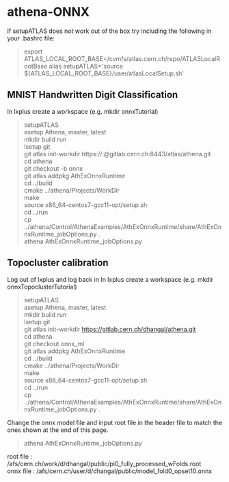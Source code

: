 # athena-ONNX

If setupATLAS does not work out of the box try including the following in your .bashrc file:  

>export ATLAS_LOCAL_ROOT_BASE=/cvmfs/atlas.cern.ch/repo/ATLASLocalRootBase
>alias setupATLAS='source ${ATLAS_LOCAL_ROOT_BASE}/user/atlasLocalSetup.sh'

## MNIST Handwritten Digit Classification

In lxplus create a workspace (e.g. mkdir onnxTutorial)

>setupATLAS  
>asetup Athena, master, latest  
>mkdir build run  
>lsetup git  
>git atlas init-workdir https://:@gitlab.cern.ch:8443/atlas/athena.git  
>cd athena  
>git checkout -b onnx  
>git atlas addpkg AthExOnnxRuntime  
>cd ../build  
>cmake ../athena/Projects/WorkDir  
>make  
>source x86_64-centos7-gcc11-opt/setup.sh  
>cd ../run  
>cp ../athena/Control/AthenaExamples/AthExOnnxRuntime/share/AthExOnnxRuntime_jobOptions.py .  
>athena AthExOnnxRuntime_jobOptions.py  


## Topocluster calibration

Log out of lxplus and log back in
In lxplus create a workspace (e.g. mkdir onnxTopoclusterTutorial)

>setupATLAS  
>asetup Athena, master, latest  
>mkdir build run  
>lsetup git  
>git atlas init-workdir https://gitlab.cern.ch/dhangal/athena.git  
>cd athena  
>git checkout onnx_ml  
>git atlas addpkg AthExOnnxRuntime  
>cd ../build  
>cmake ../athena/Projects/WorkDir  
>make  
>source x86_64-centos7-gcc11-opt/setup.sh  
>cd ../run  
>cp ../athena/Control/AthenaExamples/AthExOnnxRuntime/share/AthExOnnxRuntime_jobOptions.py .  

Change the onnx model file and input root file in the header file to match the ones shown at the end of this page.

>athena AthExOnnxRuntime_jobOptions.py  

root file : /afs/cern.ch/work/d/dhangal/public/pi0_fully_processed_wFolds.root  
onnx file : /afs/cern.ch/user/d/dhangal/public/model_fold0_opset10.onnx
